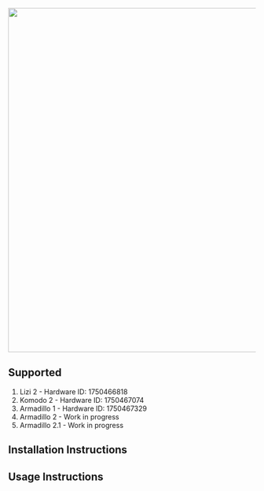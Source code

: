 <p>
  <img src="/mobilican/docs/mobilican.png" width="700">
</p>

## Supported 
1. Lizi 2 - Hardware ID: 1750466818
2. Komodo 2 - Hardware ID: 1750467074
3. Armadillo 1 - Hardware ID: 1750467329
4. Armadillo 2 - Work in progress
5. Armadillo 2.1 - Work in progress

## Installation Instructions

## Usage Instructions



